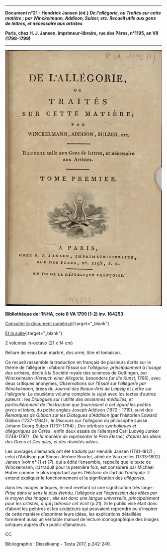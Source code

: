 ﻿***

**Document n°21 - Hendrick Jansen (éd.)**
**_De l'allégorie, ou Traités sur cette matière ; par Winckelmann, Addison, Sulzer, etc. Recueil utile aux gens de lettres, et nécessaire aux artistes_**

**Paris, chez H. J. Jansen, imprimeur-libraire, rue des Pères, n°1195, an VII (1798-1799)**

***
![Branching](./img/doc21/doc21_1.jpg)

**Bibliothèque de l'INHA, cote 8 VA 1799 (1-2) inv. 164253**

[Consulter le document numérisé](http://bibliotheque-numerique.inha.fr/idurl/1/13529){:target="_blank"}

[Et la suite](https://gallica.bnf.fr/ark:/12148/bpt6k311112h){:target="_blank"}

2 volumes in-octavo (21 x 14 cm)

Reliure de veau brun marbré, dos orné, titre et tomaison.

Ce recueil rassemble la traduction en français de plusieurs écrits sur le thème de l’allégorie : d’abord l’_Essai sur l'allégorie, principalement à l'usage des artistes_, dédié à la Société royale des sciences de Gottingen, par Winckelmann (_Versuch einer Allegorie, besonders fur die Kunst_, 1766), avec deux critiques anonymes, _Observations sur l'Essai sur l'allégorie par Winckelmann_, tirées du _Journal des Beaux-Arts de Leipzig_ et _Lettre sur l'allégorie_. Le deuxième volume complète le sujet avec les textes d’autres auteurs : les _Dialogues sur l'utilité des anciennes médailles, et particulièrement de l'instruction que fournissent à cet égard les poètes grecs et latins_, du poète anglais Joseph Addison (1672 - 1719), suivi des _Remarques de Gibbon sur les Dialogues d'Addison_ (par l’historien Edward Gibbon (1737-1794)) ; le _Discours sur l'allégorie_ du philosophe suisse Johann Georg Sulzer (1737-1794) ; _Des attributs symboliques et allégoriques de Cérès_ ; enfin deux essais de l’allemand Carl Ludwig
Junker (1748-1797) : _De la manière de représenter le Père Éternel, d'après les idées des Grecs_ et _Des ailes, et des divinités ailées_.

Les ouvrages allemands ont été traduits par Hendrik Jansen (1741-1812) ; celui d'Addison par Simon-Jérôme Bourlet, abbé de Vauxcelles (1733-1802). Jansen (*voir n° 11 et 17*), qui a édité l’ensemble, rappelle que le texte de Winckelmann, ici traduit pour la première fois, est considéré par Michael Huber comme le plus important après l’_Histoire de l’art de l’antiquité_. Il entend expliquer le fonctionnement et la signification des _allégories._

dans les images antiques, le mot revêtant ici une signification très large : _Prise dans le sens le plus étendu, l’allégorie est l’expression des idées par le moyen des images ; elle est donc une langue universelle, principalement pour les artistes, à qui j’adresse cet écrit_ (p.21). Si le public visé était donc d’abord les peintres et les sculpteurs qui pouvaient reprendre ou s’inspirer de cette manière d’exprimer leurs idées, les explications détaillées formèrent aussi un véritable manuel de lecture iconographique des images antiques auprès d’un public d’amateurs.

CC

Bibliographie : Disselkamp - Testa 2017, p.242-249.

